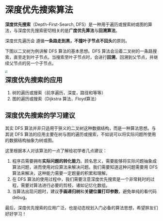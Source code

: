 # 深度优先搜索算法

**深度优先搜索**（Depth-First-Search, DFS）是一种用于遍历或搜索树或图的算法，与深度优先搜索密切相关的是**广度优先算法**与**回溯算法**。

深度优先遍历会 遵循**一条路走到黑，不撞叶子节点不回头**的原则。

下图以二叉树为例讲解 DFS 算法的基本思想。DFS 算法会沿着二叉树的一条路搜索，直至走到叶子节点。当搜索至叶子节点时，会进行**回溯**，回溯到父节点，并继续父节点的另一个子节点。

<img src="F:\zxh\研二下\kaiyuan\dfs\dfs_intro.gif" align = left style="zoom:50%;" />

## 深度优先搜索的应用

1. 树的遍历或搜索（前序遍历，深度，路径和等等）
2. 图的遍历或搜索（Dijkstra 算法，Floyd算法）

## 深度优先搜索的学习建议

其实 DFS 算法并非只适用于狭义的二叉树这种数据结构，而是一种算法思想。与其说 DFS 算法的应用主要在树与图的遍历或搜索，不如说可以将实际问题所使用的数据结构抽象为树或图。

这里根据本人对该算法的一点了解给初学者几点建议：

1. 程序员需要拥有**实际问题的转化能力**。顾名思义，需要能够将实际问题抽象成算法问题，进而使用对应算法来解决问题。我们需要知道这种问题需要用 DFS 算法来解决，这种能力需要一定题量的积累和理解。
2. 在 DFS 算法的使用过程中，我们需要注意深度优先搜索是一个非常耗时的过程，需要对算法进行必要的剪枝，诸如记忆化数组。
3. 当算法出现问题时，建议**手画递归树**和**关键位置打印参数**，避免单纯的看代码 debug。

最后，深度优先搜索的应用广泛，也是动态规划入门必备的算法思想，希望胖友们好好学习！

